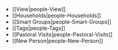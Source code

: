 -   [[View|people-View]]
-   [[Households|people-Households]]
-   [[Smart Groups|people-Smart-Groups]]
-   [[Tags|people-Tags]]
-   [[Pastoral Visits|people-Pastoral-Visits]]
-   [[New Person|people-New-Person]]
